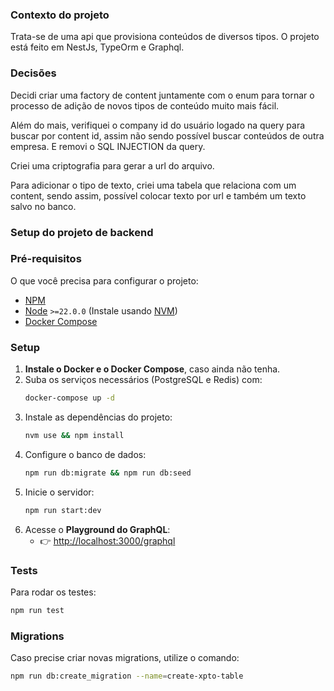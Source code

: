 ### Contexto do projeto

Trata-se de uma api que provisiona conteúdos de diversos tipos.
O projeto está feito em NestJs, TypeOrm e Graphql.

### Decisões

Decidi criar uma factory de content juntamente com o enum para tornar o processo de adição de novos tipos de conteúdo muito mais fácil.

Além do mais, verifiquei o company id do usuário logado na query para buscar por content id, assim não sendo possível buscar conteúdos de outra empresa. E removi o SQL INJECTION da query.

Criei uma criptografia para gerar a url do arquivo.

Para adicionar o tipo de texto, criei uma tabela que relaciona com um content, sendo assim, possível colocar texto por url e também um texto salvo no banco.

### Setup do projeto de backend

### Pré-requisitos

O que você precisa para configurar o projeto:

- [NPM](https://www.npmjs.com/)
- [Node](https://nodejs.org/en/) `>=22.0.0` (Instale usando [NVM](https://github.com/nvm-sh/nvm))
- [Docker Compose](https://docs.docker.com/compose/)

### Setup

1. **Instale o Docker e o Docker Compose**, caso ainda não tenha.
2. Suba os serviços necessários (PostgreSQL e Redis) com:
   ```bash
   docker-compose up -d
   ```
3. Instale as dependências do projeto:
   ```bash
   nvm use && npm install
   ```
4. Configure o banco de dados:
   ```bash
   npm run db:migrate && npm run db:seed
   ```
5. Inicie o servidor:
   ```bash
   npm run start:dev
   ```
6. Acesse o **Playground do GraphQL**:
   - 👉 [http://localhost:3000/graphql](http://localhost:3000/graphql)

### Tests

Para rodar os testes:

```bash
npm run test
```

### Migrations

Caso precise criar novas migrations, utilize o comando:

```bash
npm run db:create_migration --name=create-xpto-table
```

